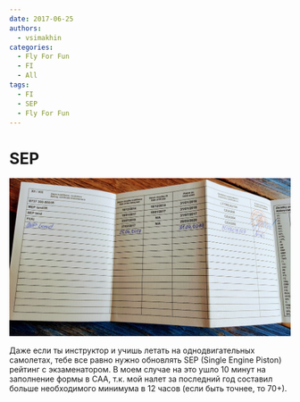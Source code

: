 ```yaml
---
date: 2017-06-25
authors:
  - vsimakhin
categories:
  - Fly For Fun
  - FI
  - All
tags:
  - FI
  - SEP
  - Fly For Fun
---
```


# SEP

![](20170625_132252.jpg)

Даже если ты инструктор и учишь летать на однодвигательных самолетах, тебе все равно нужно обновлять SEP (Single Engine Piston) рейтинг с экзаменатором. В моем случае на это ушло 10 минут на заполнение формы в САА, т.к. мой налет за последний год составил больше необходимого минимума в 12 часов (если быть точнее, то 70+).